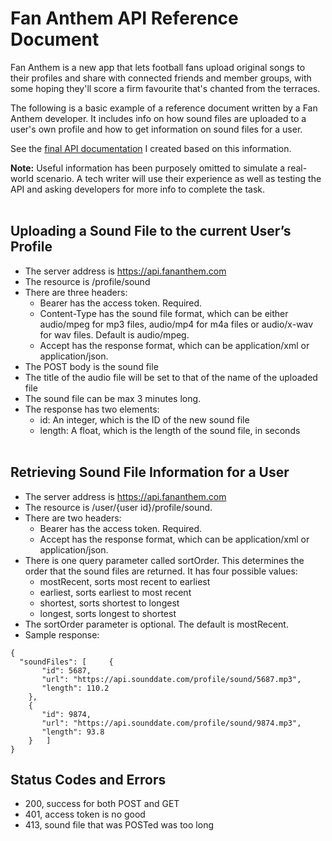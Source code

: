 # Fan Anthem API Reference Document

Fan Anthem is a new app that lets football fans upload original songs to their profiles and share with connected friends and member groups, with some hoping they'll score a firm favourite that's chanted from the terraces.

The following is a basic example of a reference document written by a Fan Anthem developer. It includes info on how sound files are uploaded to a user's own profile and how to get information on sound files for a user. 

See the [final API documentation](https://github.com/richw2k/tech-writer/blob/main/sample-api-document.md) I created based on this information.

**Note:** Useful information has been purposely omitted to simulate a real-world scenario. A tech writer will use their experience as well as testing the API and asking developers for more info to complete the task.<br><br>

## Uploading a Sound File to the current User’s Profile 

- The server address is https://api.fananthem.com 
- The resource is /profile/sound 
- There are three headers: 
    - Bearer has the access token. Required. 
    - Content-Type has the sound file format, which can be either audio/mpeg for mp3 files, audio/mp4 for m4a files or audio/x-wav for wav files. Default is audio/mpeg. 
    - Accept has the response format, which can be application/xml or application/json.
- The POST body is the sound file 
- The title of the audio file will be set to that of the name of the uploaded file
- The sound file can be max 3 minutes long.
- The response has two elements: 
    - id: An integer, which is the ID of the new sound file 
    - length: A float, which is the length of the sound file, in seconds<br><br> 
 
 
## Retrieving Sound File Information for a User 

- The server address is https://api.fananthem.com 
- The resource is /user/{user id}/profile/sound.  
- There are two headers: 
    - Bearer has the access token. Required. 
    - Accept has the response format, which can be application/xml or application/json. 
- There is one query parameter called sortOrder. This determines the order that the sound files are returned. It has four possible values: 
    - mostRecent, sorts most recent to earliest 
    - earliest, sorts earliest to most recent 
    - shortest, sorts shortest to longest  
    - longest, sorts longest to shortest 
- The sortOrder parameter is optional. The default is mostRecent. 
- Sample response: 
```
{ 
  "soundFiles": [     {       
       "id": 5687, 
       "url": "https://api.sounddate.com/profile/sound/5687.mp3", 
       "length": 110.2 
    }, 
    {       
       "id": 9874, 
       "url": "https://api.sounddate.com/profile/sound/9874.mp3", 
       "length": 93.8 
    }   ] 
} 
```

## Status Codes and Errors 
 
- 200, success for both POST and GET 
- 401, access token is no good 
- 413, sound file that was POSTed was too long 
